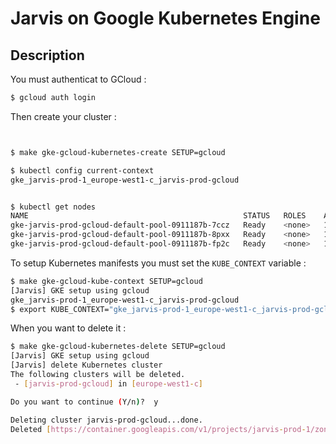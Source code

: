 # Jarvis on Google Kubernetes Engine

## Description

You must authenticat to GCloud :

```bash
$ gcloud auth login
```

Then create your cluster :

```bash


$ make gke-gcloud-kubernetes-create SETUP=gcloud

$ kubectl config current-context
gke_jarvis-prod-1_europe-west1-c_jarvis-prod-gcloud


$ kubectl get nodes
NAME                                                STATUS   ROLES    AGE    VERSION
gke-jarvis-prod-gcloud-default-pool-0911187b-7ccz   Ready    <none>   102m   v1.12.8-gke.10
gke-jarvis-prod-gcloud-default-pool-0911187b-8pxx   Ready    <none>   102m   v1.12.8-gke.10
gke-jarvis-prod-gcloud-default-pool-0911187b-fp2c   Ready    <none>   102m   v1.12.8-gke.10
```

To setup Kubernetes manifests you must set the `KUBE_CONTEXT` variable :

```bash
$ make gke-gcloud-kube-context SETUP=gcloud
[Jarvis] GKE setup using gcloud
gke_jarvis-prod-1_europe-west1-c_jarvis-prod-gcloud
$ export KUBE_CONTEXT="gke_jarvis-prod-1_europe-west1-c_jarvis-prod-gcloud"
```

When you want to delete it :

```bash
$ make gke-gcloud-kubernetes-delete SETUP=gcloud
[Jarvis] GKE setup using gcloud
[Jarvis] delete Kubernetes cluster
The following clusters will be deleted.
 - [jarvis-prod-gcloud] in [europe-west1-c]

Do you want to continue (Y/n)?  y

Deleting cluster jarvis-prod-gcloud...done.
Deleted [https://container.googleapis.com/v1/projects/jarvis-prod-1/zones/europe-west1-c/clusters/jarvis-prod-gcloud].
```